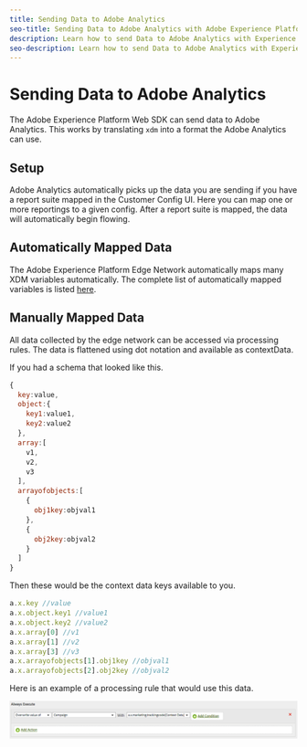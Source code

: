 ```yaml
---
title: Sending Data to Adobe Analytics
seo-title: Sending Data to Adobe Analytics with Adobe Experience Platform Web SDK
description: Learn how to send Data to Adobe Analytics with Experience Platform Web SDK
seo-description: Learn how to send Data to Adobe Analytics with Experience Platform Web SDK
---
```


# Sending Data to Adobe Analytics

The Adobe Experience Platform Web SDK can send data to Adobe Analytics. This works by translating `xdm` into a format the Adobe Analytics can use.

## Setup

Adobe Analytics automatically picks up the data you are sending if you have a report suite mapped in the Customer Config UI. Here you can map one or more reportings to a given config. After a report suite is mapped, the data will automatically begin flowing.

## Automatically Mapped Data

The Adobe Experience Platform Edge Network automatically maps many XDM variables automatically. The complete list of automatically mapped variables is listed [here](../analytics/automatically-mapped-vars.md).

## Manually Mapped Data

All data collected by the edge network can be accessed via processing rules. The data is flattened using dot notation and available as contextData.

If you had a schema that looked like this.

```javascript
{
  key:value,
  object:{
    key1:value1,
    key2:value2
  },
  array:[
    v1,
    v2,
    v3
  ],
  arrayofobjects:[
    {
      obj1key:objval1
    },
    {
      obj2key:objval2
    }
  ]
}
```

Then these would be the context data keys available to you.

```javascript
a.x.key //value
a.x.object.key1 //value1
a.x.object.key2 //value2
a.x.array[0] //v1
a.x.array[1] //v2
a.x.array[3] //v3
a.x.arrayofobjects[1].obj1key //objval1
a.x.arrayofobjects[2].obj2key //objval2
```

Here is an example of a processing rule that would use this data.

![Processing Rules Interface](../../../assets/edge_analytics_processing_rules.png)
